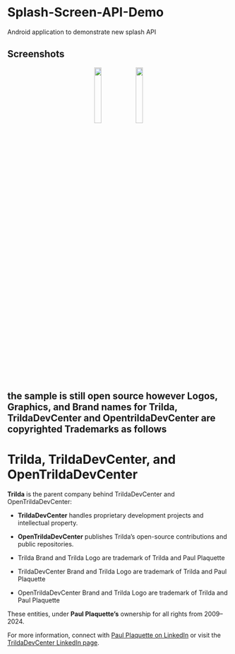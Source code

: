 # Splash-Screen-API-Demo
Android application to demonstrate new splash API

## Screenshots
<p align='center'>
  <img src='https://firebasestorage.googleapis.com/v0/b/dairy-41492.appspot.com/o/Screenshot_20230917_155048.png?alt=media&token=ca2a84cd-69e5-48da-8b70-43e911ffcf63' width='18%'/>
  <img src='https://firebasestorage.googleapis.com/v0/b/dairy-41492.appspot.com/o/Screenshot_20230917_155122.png?alt=media&token=6c0fa558-772a-4767-9002-76e0a8c37ab6' width='18%'/>


## the sample is still open source however Logos, Graphics, and Brand names for  Trilda, TrildaDevCenter and OpentrildaDevCenter are copyrighted Trademarks as follows


# Trilda, TrildaDevCenter, and OpenTrildaDevCenter

**Trilda** is the parent company behind TrildaDevCenter and OpenTrildaDevCenter:

- **TrildaDevCenter** handles proprietary development projects and intellectual property.
- **OpenTrildaDevCenter** publishes Trilda’s open-source contributions and public repositories.

- Trilda Brand and Trilda Logo  are trademark of Trilda and Paul Plaquette
- TrildaDevCenter Brand and Trilda Logo  are trademark of Trilda and Paul Plaquette
- OpenTrildaDevCenter Brand and Trilda Logo are trademark of Trilda and Paul Plaquette

These entities, under **Paul Plaquette’s** ownership for  all rights from 2009–2024.

For more information, connect with [Paul Plaquette on LinkedIn](https://www.linkedin.com/in/pplaquette/) or visit the [TrildaDevCenter LinkedIn page](https://www.linkedin.com/company/37833727/admin/page-posts/published/).
